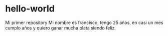 # hello-world
Mi primer repository
Mi nombre es francisco, tengo 25 años, en casi un mes cumplo años y quiero ganar mucha plata siendo feliz.
